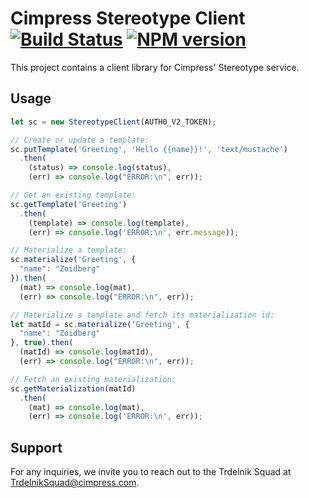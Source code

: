 # Cimpress Stereotype Client [![Build Status](https://travis-ci.org/Cimpress/stereotype-client.svg?branch=master)](https://travis-ci.org/Cimpress/stereotype-client) [![NPM version](https://img.shields.io/npm/v/stereotype-client.svg)](https://www.npmjs.com/package/stereotype-client)


This project contains a client library for Cimpress' Stereotype service.

## Usage

```javascript
let sc = new StereotypeClient(AUTH0_V2_TOKEN);

// Create or update a template:
sc.putTemplate('Greeting', 'Hello {{name}}!', 'text/mustache')
  .then(
    (status) => console.log(status),
    (err) => console.log("ERROR:\n", err));

// Get an existing template:
sc.getTemplate('Greeting')
  .then(
    (template) => console.log(template),
    (err) => console.log('ERROR:\n', err.message));

// Materialize a template:
sc.materialize('Greeting', {
  "name": "Zoidberg"
}).then(
  (mat) => console.log(mat),
  (err) => console.log("ERROR:\n", err));

// Materialize a template and fetch its materialization id:
let matId = sc.materialize('Greeting', {
  "name": "Zoidberg"
}, true).then(
  (matId) => console.log(matId),
  (err) => console.log("ERROR:\n", err));

// Fetch an existing materialization:
sc.getMaterialization(matId)
  .then(
    (mat) => console.log(mat),
    (err) => console.log('ERROR:\n', err));
```

## Support

For any inquiries, we invite you to reach out to the Trdelnik Squad at TrdelnikSquad@cimpress.com.
